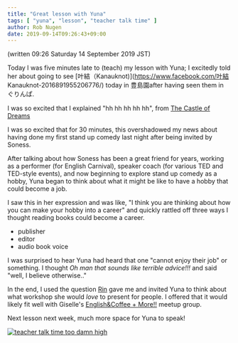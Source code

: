 ```yaml
---
title: "Great lesson with Yuna"
tags: [ "yuna", "lesson", "teacher talk time" ]
author: Rob Nugen
date: 2019-09-14T09:26:43+09:00
---
```


(written 09:26 Saturday 14 September 2019 JST)

Today I was five minutes late to (teach) my lesson with Yuna; I
excitedly told her about going to see
[叶結（Kanauknot)](https://www.facebook.com/叶結
Kanauknot-2016891955206776/) today in 豊島園after having seen them in
ぐりんぱ.

I was so excited that I explained "hh hh hh hh hh", from
[The Castle of Dreams](https://thunderrabbit.com/castle/Dragon_run-way)

I was so excited that for 30 minutes, this overshadowed my news about
having done my first stand up comedy last night after being invited by
Soness.

After talking about how Soness has been a great friend for years,
working as a performer (for English Carnival), speaker coach (for
various TED and TED-style events), and now beginning to explore stand
up comedy as a hobby, Yuna began to think about what it might be like
to have a hobby that could become a job.

I saw this in her expression and was like, "I think you are thinking
about how you can make your hobby into a career" and quickly rattled
off three ways I thought reading books could become a career.

* publisher
* editor
* audio book voice

I was  surprised to hear Yuna  had heard that one  "cannot enjoy their
job"  or something.   I  thought  *Oh man  that  sounds like  terrible
advice!!!* and said "well, I believe otherwise.."

In the end, I used the question
[Rin](https://www.facebook.com/niyaa.rn) gave me and invited Yuna to
think about what workshop she would *love* to present for people.  I
offered that it would likely fit well with Giselle's
[English&amp;Coffee + More!!](https://www.meetup.com/English-coffee-more/)
meetup group.

Next lesson next week, much more space for Yuna to speak!

[![teacher talk time too damn high](//b.robnugen.com/journal/2019/thumbs/teacher_talk_time_too_damn_high.jpg)](//b.robnugen.com/journal/2019/teacher_talk_time_too_damn_high.jpg)
